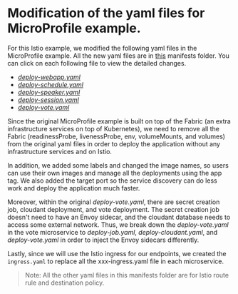 # Modification of the yaml files for MicroProfile example.

For this Istio example, we modified the following yaml files in the MicroProfile example. All the new yaml files are in [this](manifests) manifests folder. You can click on each following file to view the detailed changes.

- [*deploy-webapp.yaml*](images/webapp_diff.png)
- [*deploy-schedule.yaml*](images/schedule_diff.png)
- [*deploy-speaker.yaml*](images/speaker_diff.png)
- [*deploy-session.yaml*](images/session_diff.png)
- [*deploy-vote.yaml*](images/vote_diff.png)

Since the original MicroProfile example is built on top of the Fabric (an extra infrastructure services on top of Kubernetes), we need to remove all the Fabric (readinessProbe, livenessProbe, env, volumeMounts, and volumes) from the original yaml files in order to deploy the application without any infrastructure services and on Istio. 

In addition, we added some labels and changed the image names, so users can use their own images and manage all the deployments using the app tag. We also added the target port so the service discovery can do less work and deploy the application much faster. 

Moreover, within the original *deploy-vote.yaml*, there are secret creation job, cloudant deployment, and vote deployment. The secret creation job doesn't need to have an Envoy sidecar, and the cloudant database needs to access some external network. Thus, we break down the *deploy-vote.yaml* in the vote microservice to *deploy-job.yaml*, *deploy-cloudant.yaml*, and *deploy-vote.yaml* in order to inject the Envoy sidecars differently. 

Lastly, since we will use the Istio ingress for our endpoints, we created the `ingress.yaml` to replace all the xxx-ingress.yaml file in each microservice.

> Note: All the other yaml files in this manifests folder are for Istio route rule and destination policy.
